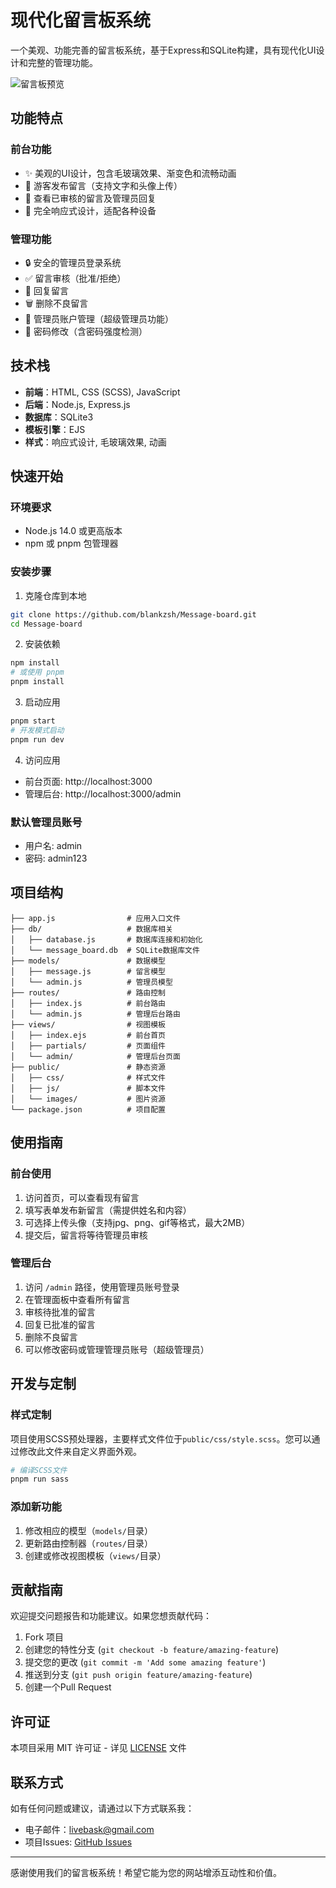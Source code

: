 # 现代化留言板系统

一个美观、功能完善的留言板系统，基于Express和SQLite构建，具有现代化UI设计和完整的管理功能。

![留言板预览](https://pic1.imgdb.cn/item/68235d5f58cb8da5c8f0b066.png)

## 功能特点

### 前台功能
- ✨ 美观的UI设计，包含毛玻璃效果、渐变色和流畅动画
- 📝 游客发布留言（支持文字和头像上传）
- 👀 查看已审核的留言及管理员回复
- 📱 完全响应式设计，适配各种设备

### 管理功能
- 🔒 安全的管理员登录系统
- ✅ 留言审核（批准/拒绝）
- 💬 回复留言
- 🗑️ 删除不良留言
- 👤 管理员账户管理（超级管理员功能）
- 🔑 密码修改（含密码强度检测）

## 技术栈

- **前端**：HTML, CSS (SCSS), JavaScript
- **后端**：Node.js, Express.js
- **数据库**：SQLite3
- **模板引擎**：EJS
- **样式**：响应式设计, 毛玻璃效果, 动画

## 快速开始

### 环境要求
- Node.js 14.0 或更高版本
- npm 或 pnpm 包管理器

### 安装步骤

1. 克隆仓库到本地
```bash
git clone https://github.com/blankzsh/Message-board.git
cd Message-board
```

2. 安装依赖
```bash
npm install
# 或使用 pnpm
pnpm install
```

3. 启动应用
```bash
pnpm start
# 开发模式启动
pnpm run dev
```

4. 访问应用
- 前台页面: http://localhost:3000
- 管理后台: http://localhost:3000/admin

### 默认管理员账号
- 用户名: admin
- 密码: admin123

## 项目结构

```
├── app.js                # 应用入口文件
├── db/                   # 数据库相关
│   ├── database.js       # 数据库连接和初始化
│   └── message_board.db  # SQLite数据库文件
├── models/               # 数据模型
│   ├── message.js        # 留言模型
│   └── admin.js          # 管理员模型
├── routes/               # 路由控制
│   ├── index.js          # 前台路由
│   └── admin.js          # 管理后台路由
├── views/                # 视图模板
│   ├── index.ejs         # 前台首页
│   ├── partials/         # 页面组件
│   └── admin/            # 管理后台页面
├── public/               # 静态资源
│   ├── css/              # 样式文件
│   ├── js/               # 脚本文件
│   └── images/           # 图片资源
└── package.json          # 项目配置
```

## 使用指南

### 前台使用
1. 访问首页，可以查看现有留言
2. 填写表单发布新留言（需提供姓名和内容）
3. 可选择上传头像（支持jpg、png、gif等格式，最大2MB）
4. 提交后，留言将等待管理员审核

### 管理后台
1. 访问 `/admin` 路径，使用管理员账号登录
2. 在管理面板中查看所有留言
3. 审核待批准的留言
4. 回复已批准的留言
5. 删除不良留言
6. 可以修改密码或管理管理员账号（超级管理员）

## 开发与定制

### 样式定制
项目使用SCSS预处理器，主要样式文件位于`public/css/style.scss`。您可以通过修改此文件来自定义界面外观。

```bash
# 编译SCSS文件
pnpm run sass
```

### 添加新功能
1. 修改相应的模型（`models/`目录）
2. 更新路由控制器（`routes/`目录）
3. 创建或修改视图模板（`views/`目录）

## 贡献指南

欢迎提交问题报告和功能建议。如果您想贡献代码：

1. Fork 项目
2. 创建您的特性分支 (`git checkout -b feature/amazing-feature`)
3. 提交您的更改 (`git commit -m 'Add some amazing feature'`)
4. 推送到分支 (`git push origin feature/amazing-feature`)
5. 创建一个Pull Request

## 许可证

本项目采用 MIT 许可证 - 详见 [LICENSE](LICENSE) 文件

## 联系方式

如有任何问题或建议，请通过以下方式联系我：

- 电子邮件：[livebask@gmail.com](mailto:livebask@gmail.com)
- 项目Issues: [GitHub Issues](https://github.com/blankzsh/message-board/issues)

---

感谢使用我们的留言板系统！希望它能为您的网站增添互动性和价值。 
